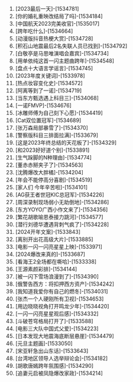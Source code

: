 
1. [2023最后一天]-[1534781]
1. [你的婚礼重映改结局了吗]-[1534184]
1. [中国航天2023完美收官]-[1535017]
1. [跨年吃什么]-[1534664]
1. [动漫版抖音热梗大赏]-[1534728]
1. [积石山地震最后2名失联人员已找到]-[1534792]
1. [白敬亭是马思唯演唱会嘉宾]-[1534734]
1. [用单依纯这首一闪主题曲跨年]-[1534548]
1. [盘点十大语言学谣言]-[1534745]
1. [2023年度关键词]-[1533978]
1. [热点妆容变化史]-[1534572]
1. [阿离等到了一诺]-[1534719]
1. [当东方甄选遇上科目三]-[1534068]
1. [一诺FMVP]-[1534676]
1. [冰雕师傅为自己刻下心愿]-[1534419]
1. [Cat双位置冠军]-[1534689]
1. [张万森局部暴雪了]-[1534370]
1. [警察版科目三排面拉满]-[1533679]
1. [这是2023年终总结的天花板了]-[1534329]
1. [和2023好好道个别]-[1533891]
1. [生气跺脚的N种理由]-[1534774]
1. [董赤赤掰夹子了]-[1534563]
1. [沈腾爆改大胖橘]-[1534204]
1. [年会不能停高分喜剧]-[1534519]
1. [家人们 今年辛苦啦]-[1534101]
1. [AG获王者世冠KIC总冠军]-[1534226]
1. [周深录制现场弱小无助倒地]-[1534286]
1. [东方YOYO广西小作文来了]-[1534356]
1. [繁花胡歌喻恩泰接力跳河]-[1534577]
1. [潜行刘德华遭遇背刺气疯了]-[1534228]
1. [2024开年文案]-[1533843]
1. [离别开出花高级大片]-[1533885]
1. [电影一闪一闪亮星星上映]-[1533971]
1. [2024爆改来真的]-[1533687]
1. [看海王2全场都在嘶哈]-[1533338]
1. [王源素颜彩排]-[1534144]
1. [被一闪下雪场浪漫到了]-[1534390]
1. [俄警告西方：将扣押西方资产]-[1534242]
1. [我知道我爱你有自己的燃冬]-[1534031]
1. [张杰一个人硬刚所有卫视]-[1534653]
1. [用边晓晓视角打开鸣龙少年]-[1534420]
1. [一闪一闪亮星星观后感]-[1534332]
1. [斗破苍穹格局打开了]-[1533588]
1. [电影三大队中国式父爱]-[1534223]
1. [日本发现大地震海底断层悬崖]-[1534479]
1. [元旦主题画]-[1533050]
1. [宋亚轩急出山东话]-[1533643]
1. [台湾地区领导人选举辩论会]-[1534182]
1. [胡歌唐嫣跨年氛围感]-[1534290]
1. [追妻元启被凤隐爆改家政]-[1534214]